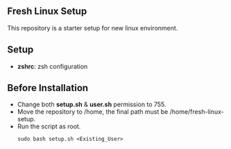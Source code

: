 ## Fresh Linux Setup

This repository is a starter setup for new linux environment.

## Setup

- **zshrc**: zsh configuration

## Before Installation
- Change both **setup.sh** & **user.sh** permission to 755.
- Move the repository to /home, the final path must be /home/fresh-linux-setup.
- Run the script as root.
    ```
    sudo bash setup.sh <Existing_User>
    ```


